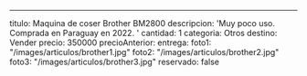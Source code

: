 ---
titulo: Maquina de coser Brother BM2800
descripcion: 'Muy poco uso. Comprada en Paraguay en 2022. '
cantidad: 1
categoria: Otros
destino: Vender
precio: 350000
precioAnterior: 
entrega: 
foto1: "/images/articulos/brother1.jpg"
foto2: "/images/articulos/brother2.jpg"
foto3: "/images/articulos/brother3.jpg"
reservado: false
